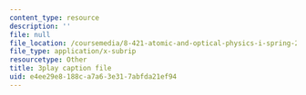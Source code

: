 ```yaml
---
content_type: resource
description: ''
file: null
file_location: /coursemedia/8-421-atomic-and-optical-physics-i-spring-2014/e4ee29e8188ca7a63e317abfda21ef94_zlaRnrjcjmw.srt
file_type: application/x-subrip
resourcetype: Other
title: 3play caption file
uid: e4ee29e8-188c-a7a6-3e31-7abfda21ef94
---
```

